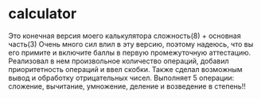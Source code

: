 # calculator

Это конечная версия моего калькулятора сложность(8) + основная часть(3)
Очень много сил влил в эту версию, поэтому надеюсь, что вы его примите и включите баллы в первую промежуточную аттестацию. Реализовал в нем произвольное количество операций, добавил приоритетность операций и ввел скобки. Также сделал возможным вывод и обработку отрицательных чисел. Выполняет 5 операции: сложение, вычитание, умножение, деление и возведение в степень!!
